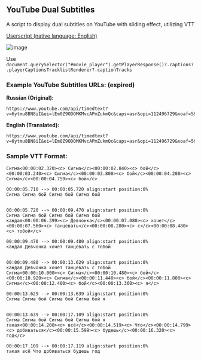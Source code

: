 ## YouTube Dual Subtitles

A script to display dual subtitles on YouTube with sliding effect, utilizing VTT

[Userscript (native language: English)](https://update.greasyfork.org/scripts/528708/YouTube%20Dual%20Subtitles%20for%20French%2C%20German%2C%20Russian%2C%20Ukrainian.user.js)

![image](https://github.com/user-attachments/assets/859a8f94-ea0e-481b-bc92-08fabc7b94a8)

Use `document.querySelector("#movie_player").getPlayerResponse()?.captions?.playerCaptionsTracklistRenderer?.captionTracks`

### Example YouTube Subtitles URLs: (expired)

**Russian (Original):**

```
https://www.youtube.com/api/timedtext?v=6ytmu8BN8iI&ei=lEm0Z9ODOMKMvcAPmZukmQc&caps=asr&opi=112496729&xoaf=5&hl=en&ip=0.0.0.0&ipbits=0&expire=1739893764&sparams=ip,ipbits,expire,v,ei,caps,opi,xoaf&signature=66237522F7C96BE2CAB01C096EF4D94C40D108CA.73DCA9268447F4BE6E796256D9CA6EEA1A893D30&key=yt8&kind=asr&lang=ru&fmt=vtt
```

**English (Translated):**

```
https://www.youtube.com/api/timedtext?v=6ytmu8BN8iI&ei=lEm0Z9ODOMKMvcAPmZukmQc&caps=asr&opi=112496729&xoaf=5&hl=en&ip=0.0.0.0&ipbits=0&expire=1739893764&sparams=ip,ipbits,expire,v,ei,caps,opi,xoaf&signature=66237522F7C96BE2CAB01C096EF4D94C40D108CA.73DCA9268447F4BE6E796256D9CA6EEA1A893D30&key=yt8&kind=asr&lang=ru&fmt=vtt&tlang=en
```

### Sample VTT Format:

```vtt
Сигма<00:00:02.320><c> Сигма</c><00:00:02.840><c> бой</c><00:00:03.240><c> Сигма</c><00:00:03.800><c> бой</c><00:00:04.200><c> Сигма</c><00:00:04.759><c> бой</c>

00:00:05.710 --> 00:00:05.720 align:start position:0%
Сигма Сигма бой Сигма бой Сигма бой


00:00:05.720 --> 00:00:09.470 align:start position:0%
Сигма Сигма бой Сигма бой Сигма бой
каждая<00:00:06.399><c> Девчонка</c><00:00:07.080><c> хочет</c><00:00:07.560><c> танцевать</c><00:00:08.280><c> с</c><00:00:08.480><c> тобой</c>

00:00:09.470 --> 00:00:09.480 align:start position:0%
каждая Девчонка хочет танцевать с тобой


00:00:09.480 --> 00:00:13.629 align:start position:0%
каждая Девчонка хочет танцевать с тобой
Сигма<00:00:10.000><c> Сигма</c><00:00:10.480><c> бой</c><00:00:10.920><c> Сигма</c><00:00:11.440><c> бой</c><00:00:11.880><c> Сигма</c><00:00:12.400><c> бой</c><00:00:13.360><c> я</c>

00:00:13.629 --> 00:00:13.639 align:start position:0%
Сигма Сигма бой Сигма бой Сигма бой я


00:00:13.639 --> 00:00:17.109 align:start position:0%
Сигма Сигма бой Сигма бой Сигма бой я
такая<00:00:14.200><c> всё</c><00:00:14.519><c> Что</c><00:00:14.799><c> добиваться</c><00:00:15.599><c> будешь</c><00:00:16.320><c> год</c>

00:00:17.109 --> 00:00:17.119 align:start position:0%
такая всё Что добиваться будешь год
```
